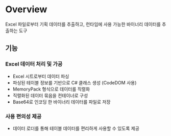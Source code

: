 # Overview
Excel 파일로부터 기획 데이터를 추출하고, 런타임에 사용 가능한 바이너리 데이터를 추출하는 도구

## 기능
### Excel 데이터 처리 및 가공
- Excel 시트로부터 데이터 파싱
- 파싱된 테이블 정보를 기반으로 C# 클래스 생성 (CodeDOM 사용)
- MemoryPack 형식으로 데이터를 직렬화
- 직렬화된 데이터 묶음을 컨테이너로 구성
- Base64로 인코딩 한 바이너리 데이터를 파일로 저장

### 사용 편의성 제공
- 데이터 로더를 통해 테이블 데이터를 편리하게 사용할 수 있도록 제공 